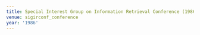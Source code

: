 ```yaml
---
title: Special Interest Group on Information Retrieval Conference (1986)
venue: sigirconf_conference
year: '1986'
---
```

